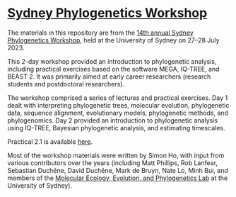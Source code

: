 # [Sydney Phylogenetics Workshop](https://meep.sydney.edu.au/workshops/)

The materials in this repository are from the [14th annual Sydney Phylogenetics Workshop](https://meep.sydney.edu.au/workshops/), held at the University of Sydney on 27–28 July 2023. 

This 2-day workshop provided an introduction to phylogenetic analysis, including practical exercises based on the software MEGA, IQ-TREE, and BEAST 2. It was primarily aimed at early career researchers (research students and postdoctoral researchers). 

The workshop comprised a series of lectures and practical exercises. Day 1 dealt with interpreting phylogenetic trees, molecular evolution, phylogenetic data, sequence alignment, evolutionary models, phylogenetic methods, and phylogenomics. Day 2 provided an introduction to phylogenetic analysis using IQ-TREE, Bayesian phylogenetic analysis, and estimating timescales.

Practical 2.1 is available [here](https://github.com/fredjaya/spw23_iqtree).

Most of the workshop materials were written by Simon Ho, with input from various contributors over the years (including Matt Phillips, Rob Lanfear, Sebastian Duchêne, David Duchêne, Mark de Bruyn, Nate Lo, Minh Bui, and members of the [Molecular Ecology, Evolution, and Phylogenetics Lab](https://meep.sydney.edu.au/) at the University of Sydney). 
